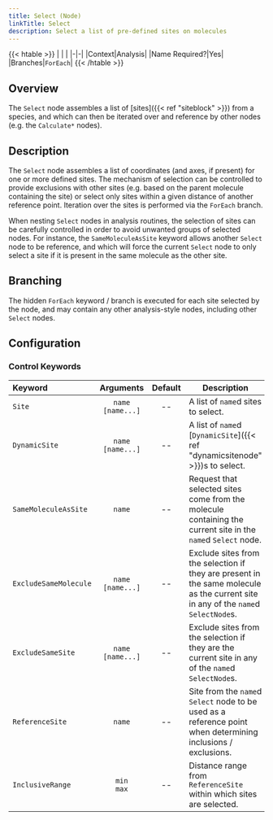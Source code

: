 ```yaml
---
title: Select (Node)
linkTitle: Select
description: Select a list of pre-defined sites on molecules
---
```


{{< htable >}}
| | |
|-|-|
|Context|Analysis|
|Name Required?|Yes|
|Branches|`ForEach`|
{{< /htable >}}

## Overview

The `Select` node assembles a list of [sites]({{< ref "siteblock" >}}) from a species, and which can then be iterated over and reference by other nodes (e.g. the `Calculate*` nodes).

## Description

The `Select` node assembles a list of coordinates (and axes, if present) for one or more defined sites. The mechanism of selection can be controlled to provide exclusions with other sites (e.g. based on the parent molecule containing the site) or select only sites within a given distance of another reference point. Iteration over the sites is performed via the `ForEach` branch.

When nesting `Select` nodes in analysis routines, the selection of sites can be carefully controlled in order to avoid unwanted groups of selected nodes. For instance, the `SameMoleculeAsSite` keyword allows another `Select` node to be reference, and which will force the current `Select` node to only select a site if it is present in the same molecule as the other site.

## Branching

The hidden `ForEach` keyword / branch is executed for each site selected by the node, and may contain any other analysis-style nodes, including other `Select` nodes.

## Configuration

### Control Keywords

|Keyword|Arguments|Default|Description|
|:------|:--:|:-----:|-----------|
|`Site`|`name`<br/>`[name...]`|--|A list of `name`d sites to select.|
|`DynamicSite`|`name`<br/>`[name...]`|--|A list of `name`d [`DynamicSite`]({{< ref "dynamicsitenode" >}})s to select.|
|`SameMoleculeAsSite`|`name`|--|Request that selected sites come from the molecule containing the current site in the `name`d `Select` node.|
|`ExcludeSameMolecule`|`name`<br/>`[name...]`|--|Exclude sites from the selection if they are present in the same molecule as the current site in any of the `name`d `SelectNode`s.|
|`ExcludeSameSite`|`name`<br/>`[name...]`|--|Exclude sites from the selection if they are the current site in any of the `name`d `SelectNode`s.|
|`ReferenceSite`|`name`|--|Site from the `name`d `Select` node to be used as a reference point when determining inclusions / exclusions.|
|`InclusiveRange`|`min`<br/>`max`|--|Distance range from `ReferenceSite` within which sites are selected.|
